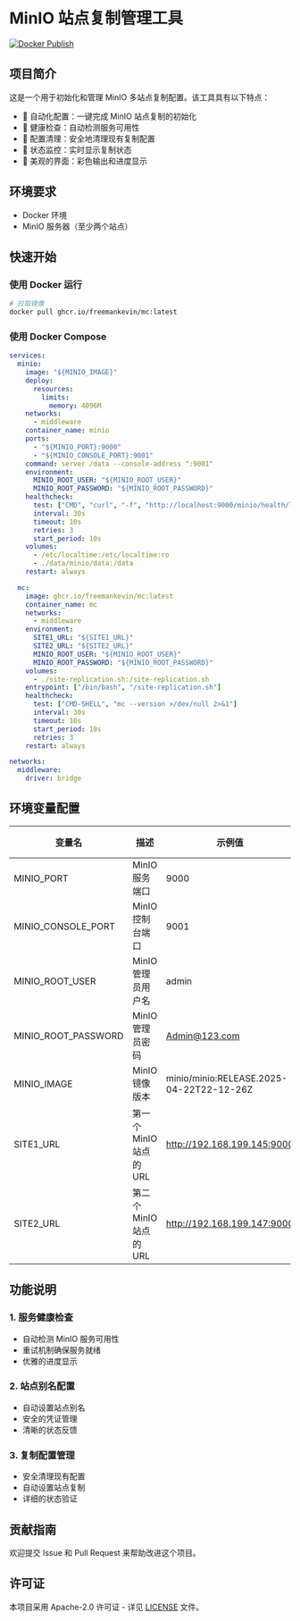 # MinIO 站点复制管理工具

[![Docker Publish](https://github.com/freemankevin/mc/actions/workflows/docker-publish.yml/badge.svg)](https://github.com/your-username/mc/actions/workflows/docker-publish.yml)

## 项目简介

这是一个用于初始化和管理 MinIO 多站点复制配置。该工具具有以下特点：

- 🚀 自动化配置：一键完成 MinIO 站点复制的初始化
- 🔄 健康检查：自动检测服务可用性
- 🧹 配置清理：安全地清理现有复制配置
- 📡 状态监控：实时显示复制状态
- 🎨 美观的界面：彩色输出和进度显示

## 环境要求

- Docker 环境
- MinIO 服务器（至少两个站点）

## 快速开始

### 使用 Docker 运行

```bash
# 拉取镜像
docker pull ghcr.io/freemankevin/mc:latest
```

### 使用 Docker Compose

```yaml
services:
  minio:
    image: "${MINIO_IMAGE}"
    deploy:
      resources:
        limits:
          memory: 4096M
    networks:
      - middleware 
    container_name: minio
    ports:
      - "${MINIO_PORT}:9000"
      - "${MINIO_CONSOLE_PORT}:9001"
    command: server /data --console-address ":9001"
    environment:
      MINIO_ROOT_USER: "${MINIO_ROOT_USER}"
      MINIO_ROOT_PASSWORD: "${MINIO_ROOT_PASSWORD}"
    healthcheck:
      test: ["CMD", "curl", "-f", "http://localhost:9000/minio/health/live"]
      interval: 30s
      timeout: 10s
      retries: 3
      start_period: 10s
    volumes:
      - /etc/localtime:/etc/localtime:ro
      - ./data/minio/data:/data
    restart: always

  mc:
    image: ghcr.io/freemankevin/mc:latest
    container_name: mc
    networks:
      - middleware 
    environment:
      SITE1_URL: "${SITE1_URL}"
      SITE2_URL: "${SITE2_URL}"
      MINIO_ROOT_USER: "${MINIO_ROOT_USER}"
      MINIO_ROOT_PASSWORD: "${MINIO_ROOT_PASSWORD}"
    volumes:
      - ./site-replication.sh:/site-replication.sh
    entrypoint: ["/bin/bash", "/site-replication.sh"]
    healthcheck:
      test: ["CMD-SHELL", "mc --version >/dev/null 2>&1"]
      interval: 30s
      timeout: 10s
      start_period: 10s
      retries: 3
    restart: always

networks:
  middleware:
    driver: bridge
```

## 环境变量配置

| 变量名 | 描述 | 示例值 | 必填 |
|--------|------|--------|------|
| MINIO_PORT | MinIO 服务端口 | 9000 | 是 |
| MINIO_CONSOLE_PORT | MinIO 控制台端口 | 9001 | 是 |
| MINIO_ROOT_USER | MinIO 管理员用户名 | admin | 是 |
| MINIO_ROOT_PASSWORD | MinIO 管理员密码 | Admin@123.com | 是 |
| MINIO_IMAGE | MinIO 镜像版本 | minio/minio:RELEASE.2025-04-22T22-12-26Z | 是 |
| SITE1_URL | 第一个 MinIO 站点的 URL | http://192.168.199.145:9000 | 是 |
| SITE2_URL | 第二个 MinIO 站点的 URL | http://192.168.199.147:9000 | 是 |


## 功能说明

### 1. 服务健康检查
- 自动检测 MinIO 服务可用性
- 重试机制确保服务就绪
- 优雅的进度显示

### 2. 站点别名配置
- 自动设置站点别名
- 安全的凭证管理
- 清晰的状态反馈

### 3. 复制配置管理
- 安全清理现有配置
- 自动设置站点复制
- 详细的状态验证

## 贡献指南

欢迎提交 Issue 和 Pull Request 来帮助改进这个项目。

## 许可证

本项目采用 Apache-2.0 许可证 - 详见 [LICENSE](LICENSE) 文件。